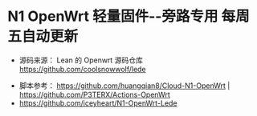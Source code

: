 # N1 OpenWrt 轻量固件--旁路专用 每周五自动更新


* 源码来源： Lean 的 Openwrt 源码仓库 https://github.com/coolsnowwolf/lede
- 脚本参考： https://github.com/huangqian8/Cloud-N1-OpenWrt | https://github.com/P3TERX/Actions-OpenWrt
- https://github.com/iceyheart/N1-OpenWrt-Lede
